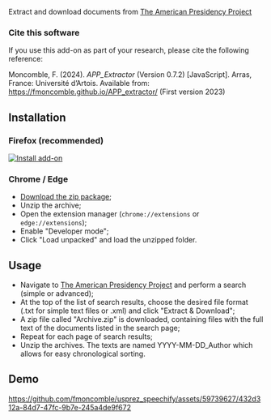 Extract and download documents from [The American Presidency Project](https://www.presidency.ucsb.edu/)

### Cite this software
If you use this add-on as part of your research, please cite the following reference:  

Moncomble, F. (2024). *APP_Extractor* (Version 0.7.2) [JavaScript]. Arras, France: Université d’Artois. Available from: https://fmoncomble.github.io/APP_extractor/ (First version 2023)




## Installation
### Firefox (recommended)
[![Install add-on](https://user-images.githubusercontent.com/59739627/266694762-be8788da-7b26-4eb8-bee4-cb73cb32293d.png)](https://github.com/fmoncomble/APP_extractor/releases/latest/download/APP_extractor_firefox.xpi)
### Chrome / Edge
- [Download the zip package](https://github.com/fmoncomble/APP_extractor/releases/latest/download/APP_extractor_chrome.zip);
- Unzip the archive;
- Open the extension manager (`chrome://extensions` or `edge://extensions`);
- Enable "Developer mode";
- Click "Load unpacked" and load the unzipped folder.

## Usage
- Navigate to <a href="https://www.presidency.ucsb.edu/" target="_blank">The American Presidency Project</a> and perform a search (simple or advanced);
- At the top of the list of search results, choose the desired file format (.txt for simple text files or .xml) and click "Extract & Download";
- A zip file called "Archive.zip" is downloaded, containing files with the full text of the documents listed in the search page;
- Repeat for each page of search results;
- Unzip the archives. The texts are named YYYY-MM-DD_Author which allows for easy chronological sorting.

## Demo
https://github.com/fmoncomble/usprez_speechify/assets/59739627/432d312a-84d7-47fc-9b7e-245a4de9f672


